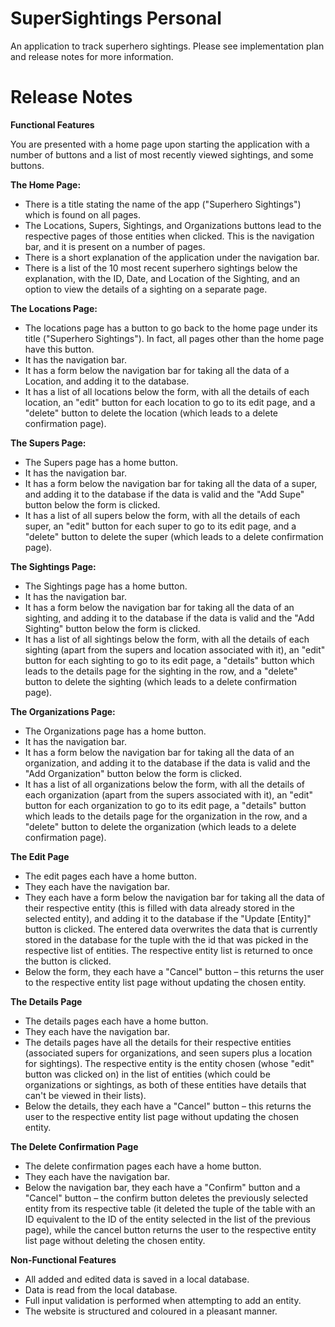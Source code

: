 # SuperSightings Personal
 An application to track superhero sightings. Please see implementation plan and release notes for more information.
 
 # **Release Notes**

****Functional Features****

You are presented with a home page upon starting the application with a number of buttons and a list of most recently viewed sightings, and some buttons.

**The Home Page:**

- There is a title stating the name of the app (&quot;Superhero Sightings&quot;) which is found on all pages.
- The Locations, Supers, Sightings, and Organizations buttons lead to the respective pages of those entities when clicked. This is the navigation bar, and it is present on a number of pages.
- There is a short explanation of the application under the navigation bar.
- There is a list of the 10 most recent superhero sightings below the explanation, with the ID, Date, and Location of the Sighting, and an option to view the details of a sighting on a separate page.

**The Locations Page:**

- The locations page has a button to go back to the home page under its title (&quot;Superhero Sightings&quot;). In fact, all pages other than the home page have this button.
- It has the navigation bar.
- It has a form below the navigation bar for taking all the data of a Location, and adding it to the database.
- It has a list of all locations below the form, with all the details of each location, an &quot;edit&quot; button for each location to go to its edit page, and a &quot;delete&quot; button to delete the location (which leads to a delete confirmation page).

**The Supers Page:**

- The Supers page has a home button.
- It has the navigation bar.
- It has a form below the navigation bar for taking all the data of a super, and adding it to the database if the data is valid and the &quot;Add Supe&quot; button below the form is clicked.
- It has a list of all supers below the form, with all the details of each super, an &quot;edit&quot; button for each super to go to its edit page, and a &quot;delete&quot; button to delete the super (which leads to a delete confirmation page).

**The Sightings Page:**

- The Sightings page has a home button.
- It has the navigation bar.
- It has a form below the navigation bar for taking all the data of an sighting, and adding it to the database if the data is valid and the &quot;Add Sighting&quot; button below the form is clicked.
- It has a list of all sightings below the form, with all the details of each sighting (apart from the supers and location associated with it), an &quot;edit&quot; button for each sighting to go to its edit page, a &quot;details&quot; button which leads to the details page for the sighting in the row, and a &quot;delete&quot; button to delete the sighting (which leads to a delete confirmation page).

**The Organizations Page:**

- The Organizations page has a home button.
- It has the navigation bar.
- It has a form below the navigation bar for taking all the data of an organization, and adding it to the database if the data is valid and the &quot;Add Organization&quot; button below the form is clicked.
- It has a list of all organizations below the form, with all the details of each organization (apart from the supers associated with it), an &quot;edit&quot; button for each organization to go to its edit page, a &quot;details&quot; button which leads to the details page for the organization in the row, and a &quot;delete&quot; button to delete the organization (which leads to a delete confirmation page).

**The Edit Page**

- The edit pages each have a home button.
- They each have the navigation bar.
- They each have a form below the navigation bar for taking all the data of their respective entity (this is filled with data already stored in the selected entity), and adding it to the database if the &quot;Update [Entity]&quot; button is clicked. The entered data overwrites the data that is currently stored in the database for the tuple with the id that was picked in the respective list of entities. The respective entity list is returned to once the button is clicked.
- Below the form, they each have a &quot;Cancel&quot; button – this returns the user to the respective entity list page without updating the chosen entity.

**The Details Page**

- The details pages each have a home button.
- They each have the navigation bar.
- The details pages have all the details for their respective entities (associated supers for organizations, and seen supers plus a location for sightings). The respective entity is the entity chosen (whose &quot;edit&quot; button was clicked on) in the list of entities (which could be organizations or sightings, as both of these entities have details that can&#39;t be viewed in their lists).
- Below the details, they each have a &quot;Cancel&quot; button – this returns the user to the respective entity list page without updating the chosen entity.

**The Delete Confirmation Page**

- The delete confirmation pages each have a home button.
- They each have the navigation bar.
- Below the navigation bar, they each have a &quot;Confirm&quot; button and a &quot;Cancel&quot; button – the confirm button deletes the previously selected entity from its respective table (it deleted the tuple of the table with an ID equivalent to the ID of the entity selected in the list of the previous page), while the cancel button returns the user to the respective entity list page without deleting the chosen entity.

**Non-Functional Features**

- All added and edited data is saved in a local database.
- Data is read from the local database.
- Full input validation is performed when attempting to add an entity.
- The website is structured and coloured in a pleasant manner.
